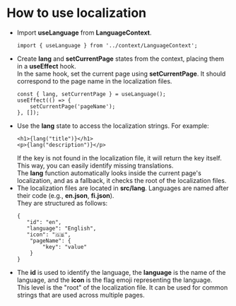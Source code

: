 # How to use localization
- Import **useLanguage** from **LanguageContext**.
   ```
   import { useLanguage } from '../context/LanguageContext';
   ```
- Create **lang** and **setCurrentPage** states from the context, placing them in a **useEffect** hook.  
In the same hook, set the current page using **setCurrentPage**. It should correspond to the page name in the localization files.
   ```
   const { lang, setCurrentPage } = useLanguage();
   useEffect(() => {
       setCurrentPage('pageName');
   }, []);
   ```
- Use the **lang** state to access the localization strings. For example:
   ```
   <h1>{lang("title")}</h1>
   <p>{lang("description")}</p>
   ```
   If the key is not found in the localization file, it will return the key itself. This way, you can easily identify missing translations.  
   The **lang** function automatically looks inside the current page's localization, and as a fallback, it checks the root of the localization files.
- The localization files are located in **src/lang**. Languages are named after their code (e.g., **en.json**, **fi.json**).  
They are structured as follows:
   ```
   {
      "id": "en",
      "language": "English",
      "icon": "🇬🇧",
       "pageName": {
           "key": "value"
       }
   }
   ```
- The **id** is used to identify the language, the **language** is the name of the language, and the **icon** is the flag emoji representing the language.  
This level is the "root" of the localization file. It can be used for common strings that are used across multiple pages.
